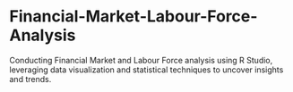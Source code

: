 # Financial-Market-Labour-Force-Analysis
Conducting Financial Market and Labour Force analysis using R Studio, leveraging data visualization and statistical techniques to uncover insights and trends.
